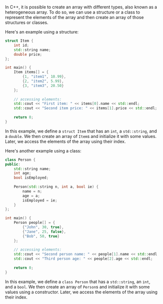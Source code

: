 In C++, it is possible to create an array with different types, also known as a heterogeneous array. To do so, we can use a structure or a class to represent the elements of the array and then create an array of those structures or classes.

Here's an example using a structure:

```c++
struct Item {
    int id;
    std::string name;
    double price;
};

int main() {
    Item items[] = {
        {1, "item1", 10.99},
        {2, "item2", 5.99},
        {3, "item3", 20.50}
    };
    
    // accessing elements:
    std::cout << "First item: " << items[0].name << std::endl;
    std::cout << "Second item price: " << items[1].price << std::endl;
    
    return 0;
}
```

In this example, we define a `struct Item` that has an `int`, a `std::string`, and a `double`. We then create an array of `Item`s and initialize it with some values. Later, we access the elements of the array using their index.

Here's another example using a class:

```c++
class Person {
public:
    std::string name;
    int age;
    bool isEmployed;
    
    Person(std::string n, int a, bool ie) {
        name = n;
        age = a;
        isEmployed = ie;
    }
};

int main() {
    Person people[] = {
        {"John", 30, true},
        {"Jane", 25, false},
        {"Bob", 50, true}
    };
    
    // accessing elements:
    std::cout << "Second person name: " << people[1].name << std::endl;
    std::cout << "Third person age: " << people[2].age << std::endl;
    
    return 0;
}
```

In this example, we define a `class Person` that has a `std::string`, an `int`, and a `bool`. We then create an array of `Person`s and initialize it with some values using a constructor. Later, we access the elements of the array using their index.